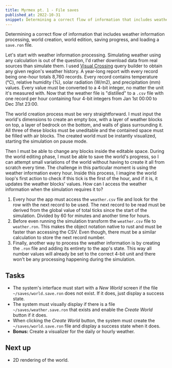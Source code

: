 ```yaml
---
title: Myrmex pt. 1 - File saves
published_at: 2022-10-31
snippet: Determining a correct flow of information that includes weather information processing, world creation, world edition, saving progress, and loading a `save.ron` file.
---
```


Determining a correct flow of information that includes weather information processing, world creation, world edition, saving progress, and loading a `save.ron` file.

Let's start with weather information processing. Simulating weather using any calculation is out of the question, I'd rather download data from real sources than simulate them. I used [Visual Crossing](visualcrossing.com) query builder to obtain any given region's weather history. A year-long report with every record being one-hour totals 8,760 records. Every record contains temperature (°C), relative humidity (%), solar radiation (W/m2), and precipitation (mm) values. Every value must be converted to a 4-bit integer, no matter the unit it's measured with. Now that the weather file is "distilled" to a `.csv` file with one record per hour containing four 4-bit integers from Jan 1st 00:00 to Dec 31st 23:00.

The world creation process must be very straightforward. I must input the world's dimensions to create an empty box, with a layer of weather blocks on top, a layer of bedrock on the bottom, and walls of glass surrounding it. All three of these blocks must be uneditable and the contained space must be filled with air blocks. The created world must be instantly visualized, starting the simulation on pause mode.

Then I must be able to change any blocks inside the editable space. During the world editing phase, I must be able to save the world's progress, so I can attempt small variations of the world without having to create it all from scratch every time. The challenge in this particular moment is using the weather information every hour. Inside this process, I imagine the world loop's first action to check if this tick is the first of the hour, and if it is, it updates the weather blocks' values. How can I access the weather information when the simulation requires it to?

1. Every hour the app must access the `weather.csv` file and look for the row with the next record to be used. The next record to be read must be derived from the global value of total ticks since the start of the simulation. Divided by 60 for minutes and another time for hours.
2. Before even running the simulation transform the `weather.csv` file to `weather.ron`. This makes the object notation native to rust and must be faster than accessing the CSV. Even though, there must be a similar calculation to store the next record number.
3. Finally, another way to process the weather information is by creating the `.ron` file and adding its entirety to the app's state. This way all number values will already be set to the correct 4-bit unit and there won't be any processing happening during the simulation.

## Tasks

- The system's interface must start with a _New World_ screen if the file `~/saves/world.save.ron` does not exist. If it does, just display a success state.
- The system must visually display if there is a file `~/saves/weather.save.ron` that exists and enable the _Create World_ button if it does.
- When clicking the _Create World_ button, the system must create the `~/saves/world.save.ron` file and display a success state when it does.
- **Bonus:** Create a visualizer for the daily or hourly weather.


## Next up

- 2D rendering of the world.